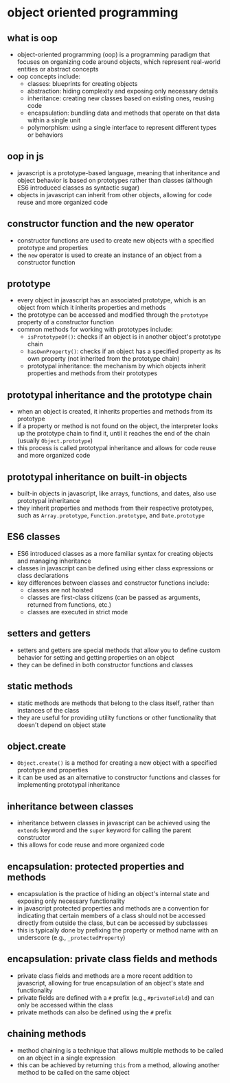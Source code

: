 # object oriented programming

## what is oop

- object-oriented programming (oop) is a programming paradigm that focuses on organizing code around objects, which represent real-world entities or abstract concepts
- oop concepts include:
  - classes: blueprints for creating objects
  - abstraction: hiding complexity and exposing only necessary details
  - inheritance: creating new classes based on existing ones, reusing code
  - encapsulation: bundling data and methods that operate on that data within a single unit
  - polymorphism: using a single interface to represent different types or behaviors

## oop in js

- javascript is a prototype-based language, meaning that inheritance and object behavior is based on prototypes rather than classes (although ES6 introduced classes as syntactic sugar)
- objects in javascript can inherit from other objects, allowing for code reuse and more organized code

## constructor function and the new operator

- constructor functions are used to create new objects with a specified prototype and properties
- the `new` operator is used to create an instance of an object from a constructor function

## prototype

- every object in javascript has an associated prototype, which is an object from which it inherits properties and methods
- the prototype can be accessed and modified through the `prototype` property of a constructor function
- common methods for working with prototypes include:
  - `isPrototypeOf()`: checks if an object is in another object's prototype chain
  - `hasOwnProperty()`: checks if an object has a specified property as its own property (not inherited from the prototype chain)
  - prototypal inheritance: the mechanism by which objects inherit properties and methods from their prototypes

## prototypal inheritance and the prototype chain

- when an object is created, it inherits properties and methods from its prototype
- if a property or method is not found on the object, the interpreter looks up the prototype chain to find it, until it reaches the end of the chain (usually `Object.prototype`)
- this process is called prototypal inheritance and allows for code reuse and more organized code

## prototypal inheritance on built-in objects

- built-in objects in javascript, like arrays, functions, and dates, also use prototypal inheritance
- they inherit properties and methods from their respective prototypes, such as `Array.prototype`, `Function.prototype`, and `Date.prototype`

## ES6 classes

- ES6 introduced classes as a more familiar syntax for creating objects and managing inheritance
- classes in javascript can be defined using either class expressions or class declarations
- key differences between classes and constructor functions include:
  - classes are not hoisted
  - classes are first-class citizens (can be passed as arguments, returned from functions, etc.)
  - classes are executed in strict mode

## setters and getters

- setters and getters are special methods that allow you to define custom behavior for setting and getting properties on an object
- they can be defined in both constructor functions and classes

## static methods

- static methods are methods that belong to the class itself, rather than instances of the class
- they are useful for providing utility functions or other functionality that doesn't depend on object state

## object.create

- `Object.create()` is a method for creating a new object with a specified prototype and properties
- it can be used as an alternative to constructor functions and classes for implementing prototypal inheritance

## inheritance between classes

- inheritance between classes in javascript can be achieved using the `extends` keyword and the `super` keyword for calling the parent constructor
- this allows for code reuse and more organized code

## encapsulation: protected properties and methods

- encapsulation is the practice of hiding an object's internal state and exposing only necessary functionality
- in javascript protected properties and methods are a convention for indicating that certain members of a class should not be accessed directly from outside the class, but can be accessed by subclasses
- this is typically done by prefixing the property or method name with an underscore (e.g., `_protectedProperty`)

## encapsulation: private class fields and methods

- private class fields and methods are a more recent addition to javascript, allowing for true encapsulation of an object's state and functionality
- private fields are defined with a `#` prefix (e.g., `#privateField`) and can only be accessed within the class
- private methods can also be defined using the `#` prefix

## chaining methods

- method chaining is a technique that allows multiple methods to be called on an object in a single expression
- this can be achieved by returning `this` from a method, allowing another method to be called on the same object
